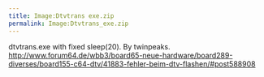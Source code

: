 ```yaml
---
title: Image:Dtvtrans exe.zip
permalink: Image:Dtvtrans_exe.zip
---
```


dtvtrans.exe with fixed sleep(20). By twinpeaks.
<http://www.forum64.de/wbb3/board65-neue-hardware/board289-diverses/board155-c64-dtv/41883-fehler-beim-dtv-flashen/#post588908>
